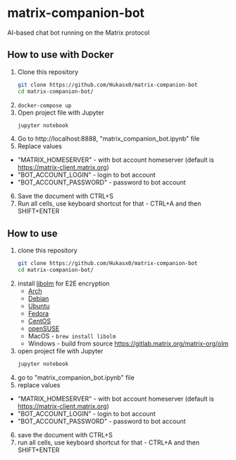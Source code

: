 # matrix-companion-bot
AI-based chat bot running on the Matrix protocol

## How to use with Docker
1. Clone this repository
   ```sh
   git clone https://github.com/Hukasx0/matrix-companion-bot
   cd matrix-companion-bot/
   ```
2. ```docker-compose up```
3. Open project file with Jupyter
   ```sh
   jupyter notebook
   ```
4. Go to http://localhost:8888, "matrix_companion_bot.ipynb" file
5. Replace values
- "MATRIX_HOMESERVER" - with bot account homeserver (default is https://matrix-client.matrix.org)
- "BOT_ACCOUNT_LOGIN" - login to bot account
- "BOT_ACCOUNT_PASSWORD" - password to bot account
6. Save the document with CTRL+S
7. Run all cells, use keyboard shortcut for that - CTRL+A and then SHIFT+ENTER

## How to use
1. clone this repository
   ```sh
   git clone https://github.com/Hukasx0/matrix-companion-bot
   cd matrix-companion-bot/
   ```
2. install [libolm](https://gitlab.matrix.org/matrix-org/olm) for E2E encryption
   - [Arch](https://archlinux.pkgs.org/rolling/archlinux-community-x86_64/libolm-3.2.12-1-x86_64.pkg.tar.zst.html)
   - [Debian](https://debian.pkgs.org/11/debian-main-amd64/libolm-dev_3.2.1~dfsg-7_amd64.deb.html)
   - [Ubuntu](https://ubuntu.pkgs.org/22.04/ubuntu-universe-amd64/libolm-dev_3.2.10~dfsg-6ubuntu1_amd64.deb.html)
   - [Fedora](https://fedora.pkgs.org/36/fedora-x86_64/libolm-devel-3.2.10-2.fc36.x86_64.rpm.html)
   - [CentOS](https://centos.pkgs.org/8/epel-x86_64/libolm-devel-3.2.10-1.el8.x86_64.rpm.html)
   - [openSUSE](https://opensuse.pkgs.org/tumbleweed/opensuse-oss-x86_64/olm-devel-3.2.12-1.1.x86_64.rpm.html)
   - MacOS - ```brew install libolm```
   - Windows - build from source https://gitlab.matrix.org/matrix-org/olm
3. open project file with Jupyter
   ```sh
   jupyter notebook
   ```
4. go to "matrix_companion_bot.ipynb" file
5. replace values
- "MATRIX_HOMESERVER" - with bot account homeserver (default is https://matrix-client.matrix.org)
- "BOT_ACCOUNT_LOGIN" - login to bot account
- "BOT_ACCOUNT_PASSWORD" - password to bot account
6. save the document with CTRL+S
7. run all cells, use keyboard shortcut for that - CTRL+A and then SHIFT+ENTER
